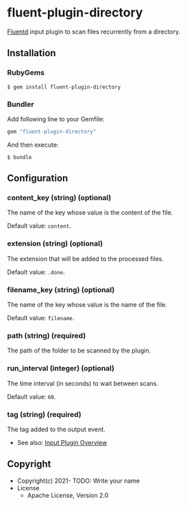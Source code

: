 # fluent-plugin-directory

[Fluentd](https://fluentd.org/) input plugin to scan files recurrently from a directory.

## Installation

### RubyGems

```
$ gem install fluent-plugin-directory
```

### Bundler

Add following line to your Gemfile:

```ruby
gem "fluent-plugin-directory"
```

And then execute:

```
$ bundle
```

## Configuration

### content_key (string) (optional)

The name of the key whose value is the content of the file.

Default value: `content`.

### extension (string) (optional)

The extension that will be added to the processed files.

Default value: `.done`.

### filename_key (string) (optional)

The name of the key whose value is the name of the file.

Default value: `filename`.

### path (string) (required)

The path of the folder to be scanned by the plugin.

### run_interval (integer) (optional)

The time interval (in seconds) to wait between scans.

Default value: `60`.

### tag (string) (required)

The tag added to the output event.

- See also: [Input Plugin Overview](https://docs.fluentd.org/v/1.0/input#overview)

## Copyright

- Copyright(c) 2021- TODO: Write your name
- License
  - Apache License, Version 2.0
